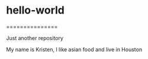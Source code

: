 # hello-world
===============

Just another repository

My name is Kristen, I like asian food and live in Houston


